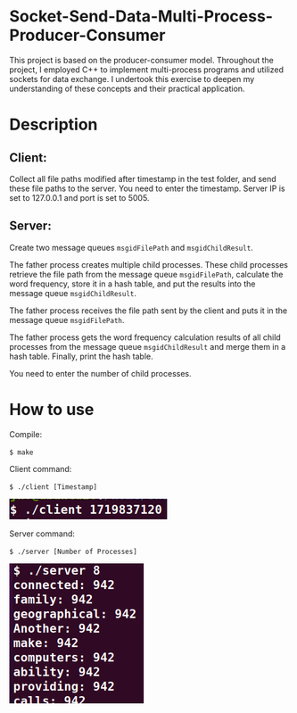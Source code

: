 # Socket-Send-Data-Multi-Process-Producer-Consumer
This project is based on the producer-consumer model. Throughout the project, I employed C++ to implement multi-process programs and utilized sockets for data exchange. I undertook this exercise to deepen my understanding of these concepts and their practical application.

# Description
## Client:
Collect all file paths modified after timestamp in the test folder, and send these file paths to the server.
You need to enter the timestamp. 
Server IP is set to 127.0.0.1 and port is set to 5005.
## Server:
Create two message queues `msgidFilePath` and `msgidChildResult`.

The father process creates multiple child processes. These child processes retrieve the file path from the message queue `msgidFilePath`, calculate the word frequency, store it in a hash table, and put the results into the message queue `msgidChildResult`.

The father process receives the file path sent by the client and puts it in the message queue `msgidFilePath`.

The father process gets the word frequency calculation results of all child processes from the message queue `msgidChildResult` and merge them in a hash table. Finally, print the hash table.

You need to enter the number of child processes.

# How to use
Compile:

`$ make`

Client command:

`$ ./client [Timestamp]`

![image](https://github.com/oh6400/Socket-Send-Data-Multi-Process-Producer-Consumer/blob/main/img/client.png)

Server command:

`$ ./server [Number of Processes]`

![image](https://github.com/oh6400/Socket-Send-Data-Multi-Process-Producer-Consumer/blob/main/img/server.png)
